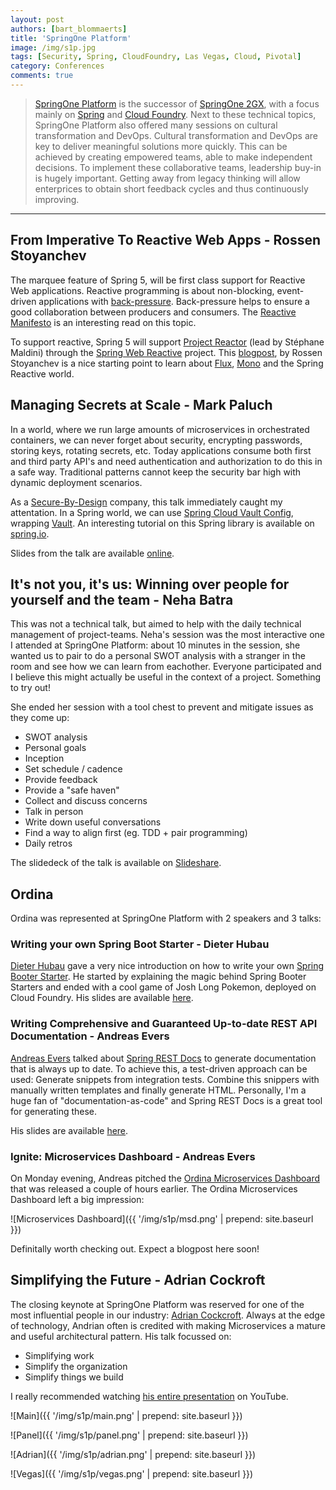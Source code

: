 ```yaml
---
layout: post
authors: [bart_blommaerts]
title: 'SpringOne Platform'
image: /img/s1p.jpg
tags: [Security, Spring, CloudFoundry, Las Vegas, Cloud, Pivotal]
category: Conferences
comments: true
---
```


>[SpringOne Platform](https://springoneplatform.io/) is the successor of [SpringOne 2GX](https://springoneplatform.io/2015), with a focus mainly on [Spring](https://spring.io) and [Cloud Foundry](https://www.cloudfoundry.org/). Next to these technical topics, SpringOne Platform also offered many sessions on cultural transformation and DevOps. Cultural transformation and DevOps are key to deliver meaningful solutions more quickly. This can be achieved by creating empowered teams, able to make independent decisions. To implement these collaborative teams, leadership buy-in is hugely important. Getting away from legacy thinking will allow enterprices to obtain short feedback cycles and thus continuously improving.

----------


## From Imperative To Reactive Web Apps - Rossen Stoyanchev

The marquee feature of Spring 5, will be first class support for Reactive Web applications. Reactive programming is about non-blocking, event-driven applications with [back-pressure](http://www.reactivemanifesto.org/glossary#Back-Pressure). Back-pressure helps to ensure a good collaboration between producers and consumers. The [Reactive Manifesto](http://www.reactivemanifesto.org/) is an interesting read on this topic.

To support reactive, Spring 5 will support [Project Reactor](http://http://projectreactor.io/) (lead by Stéphane Maldini) through the [Spring Web Reactive](https://github.com/spring-projects/spring-framework/tree/master/spring-web-reactive) project. This [blogpost](https://spring.io/blog/2016/07/28/reactive-programming-with-spring-5-0-m1
), by Rossen Stoyanchev is a nice starting point to learn about [Flux](https://projectreactor.io/core/docs/api/reactor/core/publisher/Flux.html), [Mono](https://projectreactor.io/core/docs/api/reactor/core/publisher/Mono.html
) and the Spring Reactive world.

## Managing Secrets at Scale - Mark Paluch
In a world, where we run large amounts of microservices in orchestrated containers, we can never forget about security, encrypting passwords, storing keys, rotating secrets, etc. Today applications consume both first and third party API's and need authentication and authorization to do this in a safe way. Traditional patterns cannot keep the security bar high with dynamic deployment scenarios.

As a [Secure-By-Design](https://www.ordina.be/en/services-et-solutions/themas/secure-by-design/) company, this talk immediately caught my attentation. In a Spring world, we can use [Spring Cloud Vault Config](https://github.com/spring-cloud-incubator/spring-cloud-vault-config), wrapping [Vault](https://www.vaultproject.io/). An interesting tutorial on this Spring library is available on [spring.io](https://spring.io/blog/2016/06/24/managing-secrets-with-vault).  

Slides from the talk are available [online](https://t.co/ye2EoeO1tJ).


## It's not you, it's us: Winning over people for yourself and the team - Neha Batra

This was not a technical talk, but aimed to help with the daily technical management of project-teams. Neha's session was the most interactive one I attended at SpringOne Platform: about 10 minutes in the session, she wanted us to pair to do a personal SWOT analysis with a stranger in the room and see how we can learn from eachother. Everyone participated and I believe this might actually be useful in the context of a project. Something to try out!

She ended her session with a tool chest to prevent and mitigate issues as they come up:

* SWOT analysis 
* Personal goals
* Inception
* Set schedule / cadence
* Provide feedback
* Provide a "safe haven"
* Collect and discuss concerns
* Talk in person
* Write down useful conversations
* Find a way to align first (eg. TDD + pair programming)
* Daily retros

The slidedeck of the talk is available on [Slideshare](http://www.slideshare.net/NehaBatra5/its-not-you-its-us-winning-over-people-for-yourself-and-the-team).

## Ordina

Ordina was represented at SpringOne Platform with 2 speakers and 3 talks:

### Writing your own Spring Boot Starter - Dieter Hubau

[Dieter Hubau](https://github.com/Turbots) gave a very nice introduction on how to write your own [Spring Booter Starter](https://github.com/spring-projects/spring-boot/tree/master/spring-boot-starters). He started by explaining the magic behind Spring Booter Starters and ended with a cool game of Josh Long Pokemon, deployed on Cloud Foundry. His slides are available [here](http://www.slideshare.net/SpringCentral/writing-your-own-spring-boot-starter).


### Writing Comprehensive and Guaranteed Up-to-date REST API Documentation - Andreas Evers

[Andreas Evers](https://github.com/andreasevers) talked about [Spring REST Docs](http://projects.spring.io/spring-restdocs/) to generate documentation that is always up to date. To achieve this, a test-driven approach can be used: Generate snippets from integration tests. Combine this snippers with manually written templates and finally generate HTML. Personally, I'm a huge fan of "documentation-as-code" and Spring REST Docs is a great tool for generating these.

His slides are available [here](https://speakerdeck.com/andreasevers/writing-comprehensive-and-guaranteed-up-to-date-rest-api-documentation-springone-platform-2016).

### Ignite: Microservices Dashboard - Andreas Evers
On Monday evening, Andreas pitched the [Ordina Microservices Dashboard](https://github.com/ordina-jworks/microservices-dashboard) that was released a couple of hours earlier. The Ordina Microservices Dashboard left a big impression:

![Microservices Dashboard]({{ '/img/s1p/msd.png' | prepend: site.baseurl }})

Definitally worth checking out. Expect a blogpost here soon!

## Simplifying the Future - Adrian Cockroft

The closing keynote at SpringOne Platform was reserved for one of the most influential people in our industry: [Adrian Cockcroft](https://www.linkedin.com/in/adriancockcroft). Always at the edge of technology, Andrian often is credited with making Microservices a mature and useful architectural pattern. His talk focussed on:

* Simplifying work
* Simplify the organization
* Simplify things we build

I really recommended watching [his entire presentation](https://www.youtube.com/watch?v=DGK6jjamzfY) on YouTube.

![Main]({{ '/img/s1p/main.png' | prepend: site.baseurl }})

![Panel]({{ '/img/s1p/panel.png' | prepend: site.baseurl }})

![Adrian]({{ '/img/s1p/adrian.png' | prepend: site.baseurl }})

![Vegas]({{ '/img/s1p/vegas.png' | prepend: site.baseurl }})





